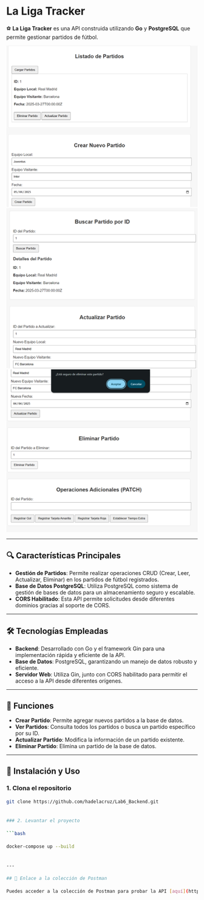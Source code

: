 # **La Liga Tracker**

⚽ **La Liga Tracker** es una API construida utilizando **Go** y **PostgreSQL** que permite gestionar partidos de fútbol.

![Banner](img/Liga1.png)
![Banner](img/Liga2.png)
![Banner](img/Liga3.png)

---

## 🔍 Características Principales

- **Gestión de Partidos**: Permite realizar operaciones CRUD (Crear, Leer, Actualizar, Eliminar) en los partidos de fútbol registrados.
- **Base de Datos PostgreSQL**: Utiliza PostgreSQL como sistema de gestión de bases de datos para un almacenamiento seguro y escalable.
- **CORS Habilitado**: Esta API permite solicitudes desde diferentes dominios gracias al soporte de CORS.

---

## 🛠️ Tecnologías Empleadas

- **Backend**: Desarrollado con Go y el framework Gin para una implementación rápida y eficiente de la API.
- **Base de Datos**: PostgreSQL, garantizando un manejo de datos robusto y eficiente.
- **Servidor Web**: Utiliza Gin, junto con CORS habilitado para permitir el acceso a la API desde diferentes orígenes.

---

## 🚀 Funciones

- **Crear Partido**: Permite agregar nuevos partidos a la base de datos.
- **Ver Partidos**: Consulta todos los partidos o busca un partido específico por su ID.
- **Actualizar Partido**: Modifica la información de un partido existente.
- **Eliminar Partido**: Elimina un partido de la base de datos.

---

## 📜 Instalación y Uso

### 1. Clona el repositorio


```bash
git clone https://github.com/hadelacruz/Lab6_Backend.git


### 2. Levantar el proyecto

```bash

docker-compose up --build


---

## 📡 Enlace a la colección de Postman

Puedes acceder a la colección de Postman para probar la API [aquí](https://laligatracker.postman.co/workspace/My-Workspace~7097b7bc-952d-4d7c-8a5f-3f6153627853/collection/30659003-62de1276-1eb1-469b-a702-0093d6d0a4f1?action=share&creator=30659003).
